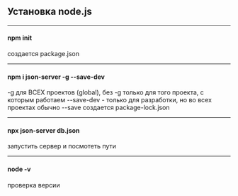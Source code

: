 ## Установка node.js
***
#### npm init 
создается package.json
***
#### npm i json-server -g --save-dev       
-g  для ВСЕХ проектов (global), без -g только для того проекта, с которым работаем
--save-dev  - только для разработки, но во всех проектах обычно --save
создается package-lock.json
***
#### npx json-server db.json
запустить сервер и посмотеть пути
***
#### node -v
проверка версии